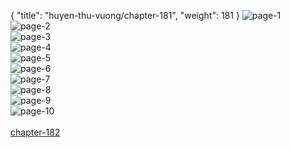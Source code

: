 { "title": "huyen-thu-vuong/chapter-181", "weight": 181 }
<img src="huyen-thu-vuong_0181_01-2031f175c2c0166c4e54013afdc9732b.bpg" alt="page-1" origin="http://1.bp.blogspot.com/-E46MZPIlovg/WZF9pdIuYlI/AAAAAAAG3Nk/fH4JaxyZVuEAHfsbDH24WivtMsOSQmoKgCLcBGAs/s1600/1.jpg?imgmax=0"><br/>
<img src="huyen-thu-vuong_0181_02-10fabea41042fafb369dcb996a3c3d01.bpg" alt="page-2" origin="http://1.bp.blogspot.com/-JORJrDMe7DU/WZF9pUTX7aI/AAAAAAAG3Nc/WmKxl0ggZcEMn2m_8Ze9bJvDxhnVjxsjACLcBGAs/s1600/2.jpg?imgmax=0"><br/>
<img src="huyen-thu-vuong_0181_03-37b3c4cbd6cc94c06c8daa48e132adaa.bpg" alt="page-3" origin="http://1.bp.blogspot.com/-kNaniU8iL4g/WZF9qT6BAhI/AAAAAAAG3No/9hHB2-c0UkcFy2b8AnjxYjsU6Rm2pwYvQCLcBGAs/s1600/3.jpg?imgmax=0"><br/>
<img src="huyen-thu-vuong_0181_04-c07632301629087dceea1b9a5536a012.bpg" alt="page-4" origin="http://1.bp.blogspot.com/-SLQ9E96_uXc/WZF9qnq56rI/AAAAAAAG3Ns/rFh4OPbsMy8NHAHJA7HYFgkOtLbk9L62ACLcBGAs/s1600/4.jpg?imgmax=0"><br/>
<img src="huyen-thu-vuong_0181_05-5ffe0f07e8e36f135e6936365437b363.bpg" alt="page-5" origin="http://1.bp.blogspot.com/-d7i8x2CxRB4/WZF9q2XP2TI/AAAAAAAG3Nw/5lZATUKiciUaaiptoqgktqNbQgveWY77ACLcBGAs/s1600/5.jpg?imgmax=0"><br/>
<img src="huyen-thu-vuong_0181_06-a6f192f48bed83e8715558809d9799e9.bpg" alt="page-6" origin="http://1.bp.blogspot.com/-C14camfH_6U/WZF9rLumbHI/AAAAAAAG3N0/7ete2dke5pobOsLppIamDX97LNuLKypBwCLcBGAs/s1600/6.jpg?imgmax=0"><br/>
<img src="huyen-thu-vuong_0181_07-e69703d792ed92496cf8ba4c40f41b20.bpg" alt="page-7" origin="http://1.bp.blogspot.com/-focl5tyYU7Q/WZF9rmE6-oI/AAAAAAAG3N4/2g8eFRP0g_47BPQLxb0KeEGDACH-3UujwCLcBGAs/s1600/7.jpg?imgmax=0"><br/>
<img src="huyen-thu-vuong_0181_08-ced570db5d21876faac08c9ed302c60b.bpg" alt="page-8" origin="http://1.bp.blogspot.com/-uXmbaP0I0TQ/WZF9rhWogkI/AAAAAAAG3N8/fmlWU9Mmc14krto2Nb-e4GlnqZF83NBcQCLcBGAs/s1600/8.jpg?imgmax=0"><br/>
<img src="huyen-thu-vuong_0181_09-fb0f8d10219fd393edb0d946cbf8841b.bpg" alt="page-9" origin="http://1.bp.blogspot.com/-DUpHoIXH8CU/WZF9sGhDUpI/AAAAAAAG3OA/xfmi6PfQlWEIl2MVUHqC81g2M0v10pARwCLcBGAs/s1600/9.jpg?imgmax=0"><br/>
<img src="huyen-thu-vuong_0181_10-b5cd721c6a287f4edc9e0789deb6ce9a.bpg" alt="page-10" origin="http://1.bp.blogspot.com/-MEnXRVCav7Y/WZF9pWJNPVI/AAAAAAAG3Ng/5s25L9yTBiw0x4FkaT3aOos4T2RyIbbMwCLcBGAs/s1600/10.jpg?imgmax=0"><br/>
<br/><a class="nextchap" href="/huyen-thu-vuong/chapter-182">chapter-182</a>
